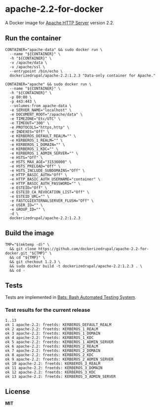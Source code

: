 # apache-2.2-for-docker

A Docker image for [Apache HTTP Server](http://httpd.apache.org/) version 2.2.

## Run the container

    CONTAINER="apache-data" && sudo docker run \
      --name "${CONTAINER}" \
      -h "${CONTAINER}" \
      -v /apache/data \
      -v /apache/ssl \
      --entrypoint /bin/echo \
      dockerizedrupal/apache-2.2:1.2.3 "Data-only container for Apache."

    CONTAINER="apache" && sudo docker run \
      --name "${CONTAINER}" \
      -h "${CONTAINER}" \
      -p 80:80 \
      -p 443:443 \
      --volumes-from apache-data \
      -e SERVER_NAME="localhost" \
      -e DOCUMENT_ROOT="/apache/data" \
      -e TIMEZONE="Etc/UTC" \
      -e TIMEOUT="300" \
      -e PROTOCOLS="https,http" \
      -e INDEXES="Off" \
      -e KERBEROS_DEFAULT_REALM="" \
      -e KERBEROS_1_REALM="" \
      -e KERBEROS_1_DOMAIN="" \
      -e KERBEROS_1_KDC="" \
      -e KERBEROS_1_ADMIN_SERVER="" \
      -e HSTS="Off" \
      -e HSTS_MAX_AGE="31536000" \
      -e HSTS_PRELOAD="Off" \
      -e HSTS_INCLUDE_SUBDOMAINS="Off" \
      -e HTTP_BASIC_AUTH="Off" \
      -e HTTP_BASIC_AUTH_USERNAME="container" \
      -e HTTP_BASIC_AUTH_PASSWORD="" \
      -e ESTEID="Off" \
      -e ESTEID_CA_REVOCATION_LIST="Off" \
      -e ESTEID_URL="" \
      -e FASTCGIEXTERNALSERVER_FLUSH="Off" \
      -e USER_ID="" \
      -e GROUP_ID="" \
      -d \
      dockerizedrupal/apache-2.2:1.2.3

## Build the image

    TMP="$(mktemp -d)" \
      && git clone https://github.com/dockerizedrupal/apache-2.2-for-docker.git "${TMP}" \
      && cd "${TMP}" \
      && git checkout 1.2.3 \
      && sudo docker build -t dockerizedrupal/apache-2.2:1.2.3 . \
      && cd -

## Tests

Tests are implemented in [Bats: Bash Automated Testing System](https://github.com/sstephenson/bats).

### Test results for the current release

    1..13
    ok 1 apache-2.2: freetds: KERBEROS_DEFAULT_REALM
    ok 2 apache-2.2: freetds: KERBEROS_1_REALM
    ok 3 apache-2.2: freetds: KERBEROS_1_DOMAIN
    ok 4 apache-2.2: freetds: KERBEROS_1_KDC
    ok 5 apache-2.2: freetds: KERBEROS_1_ADMIN_SERVER
    ok 6 apache-2.2: freetds: KERBEROS_2_REALM
    ok 7 apache-2.2: freetds: KERBEROS_2_DOMAIN
    ok 8 apache-2.2: freetds: KERBEROS_2_KDC
    ok 9 apache-2.2: freetds: KERBEROS_2_ADMIN_SERVER
    ok 10 apache-2.2: freetds: KERBEROS_3_REALM
    ok 11 apache-2.2: freetds: KERBEROS_3_DOMAIN
    ok 12 apache-2.2: freetds: KERBEROS_3_KDC
    ok 13 apache-2.2: freetds: KERBEROS_3_ADMIN_SERVER

## License

**MIT**
